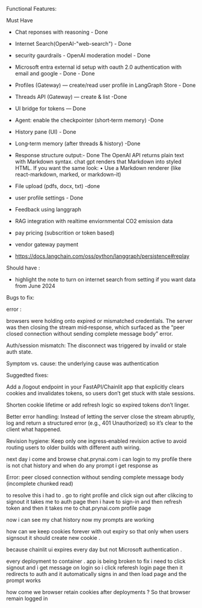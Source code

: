 Functional Features:

Must Have
- Chat reponses with reasoning  - Done 
- Internet Search(OpenAI-"web-search") - Done 
- security gaurdrails - OpenAI moderation model - Done
- Microsoft entra external id setup with oauth 2.0 authentication with email and google - Done -  Done
- Profiles (Gateway) — create/read user profile in LangGraph Store - Done
- Threads API (Gateway) — create & list -Done
- UI bridge for tokens — Done
- Agent: enable the checkpointer (short‑term memory) -Done
- History pane (UI) - Done 
- Long‑term memory (after threads & history) -Done
- Response structure output:- Done
    The OpenAI API returns plain text with Markdown syntax.
    chat gpt renders that Markdown into styled HTML.
    If you want the same look:
	•	Use a Markdown renderer (like react-markdown, marked, or markdown-it)
- File upload (pdfs, docx, txt) -done 
- user profile settings - Done
- Feedback using langgraph 

- RAG integration with realtime enviornmental CO2 emission data 
- pay pricing (subscrition or token based)
- vendor gateway payment
- https://docs.langchain.com/oss/python/langgraph/persistence#replay


Should have :

- highlight the note to turn on internet search from setting if you want data from June 2024



Bugs to fix:

error : 

browsers were holding onto expired or mismatched credentials. The server was then closing the stream mid‑response, which surfaced as the “peer closed connection without sending complete message body” error.

Auth/session mismatch: The disconnect was triggered by invalid or stale auth state.

Symptom vs. cause: the underlying cause was authentication

Suggedted fixes:

Add a /logout endpoint in your FastAPI/Chainlit app that explicitly clears cookies and invalidates tokens, so users don’t get stuck with stale sessions.

Shorten cookie lifetime or add refresh logic so expired tokens don’t linger.

Better error handling: Instead of letting the server close the stream abruptly, log and return a structured error (e.g., 401 Unauthorized) so it’s clear to the client what happened.

Revision hygiene: Keep only one ingress‑enabled revision active to avoid routing users to older builds with different auth wiring.


next day i come and browse chat.prynai.com i can login to my profile there is not chat history and when do any prompt i get response as 

Error: peer closed connection without sending complete message body (incomplete chunked read)

to resolve this i had to . go to right profile and click sign out 
after clikcing to signout it takes me to auth page then i have to sign-in and then refresh token and then it takes me to chat.prynai.com profile page

now i can see my chat history now my prompts are working

how can we keep cookies forever with out expiry so that only when users signsout it should create new cookie . 

because chainlit ui expires every day but not Microsoft authentication . 

every deployment to container . app is being broken to fix i need to click signout and i get message on login so i click referesh login page then it redirects to auth and it automatically signs in and then load page and the prompt works

how come we browser retain cookies after deployments ? So that browser remain logged in




